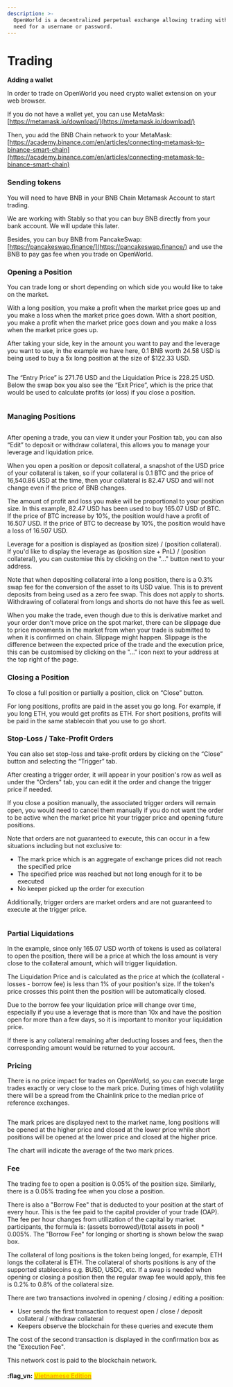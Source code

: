 ```yaml
---
description: >-
  OpenWorld is a decentralized perpetual exchange allowing trading without the
  need for a username or password.
---
```


# Trading

**Adding a wallet**

In order to trade on OpenWorld you need crypto wallet extension on your web browser.&#x20;

If you do not have a wallet yet, you can use MetaMask:[https://metamask.io/download/](https://metamask.io/download/)

Then, you add the BNB Chain network to your MetaMask: [https://academy.binance.com/en/articles/connecting-metamask-to-binance-smart-chain](https://academy.binance.com/en/articles/connecting-metamask-to-binance-smart-chain)

### **Sending tokens**

You will need to have BNB in your BNB Chain Metamask Account to start trading.

We are working with Stably so that you can buy BNB directly from your bank account. We will update this later.

Besides, you can buy BNB from PancakeSwap: [https://pancakeswap.finance/](https://pancakeswap.finance/) and use the BNB to pay gas fee when you trade on OpenWorld.

### Opening a Position

You can trade long or short depending on which side you would like to take on the market.

With a long position, you make a profit when the market price goes up and you make a loss when the market price goes down. With a short position, you make a profit when the market price goes down and you make a loss when the market price goes up.

After taking your side, key in the amount you want to pay and the leverage you want to use, in the example we have here, 0.1 BNB worth 24.58 USD is being used to buy a 5x long position at the size of $122.33 USD.



<figure><img src=".gitbook/assets/image.png" alt=""><figcaption></figcaption></figure>



The “Entry Price” is 271.76 USD and the Liquidation Price is 228.25 USD. Below the swap box you also see the “Exit Price”, which is the price that would be used to calculate profits (or loss) if you close a position.

<figure><img src=".gitbook/assets/image (4).png" alt=""><figcaption></figcaption></figure>

### Managing Positions

<figure><img src=".gitbook/assets/image (3).png" alt=""><figcaption></figcaption></figure>

After opening a trade, you can view it under your Position tab, you can also “Edit” to deposit or withdraw collateral, this allows you to manage your leverage and liquidation price.

When you open a position or deposit collateral, a snapshot of the USD price of your collateral is taken, so if your collateral is 0.1 BTC and the price of 16,540.86 USD at the time, then your collateral is 82.47 USD and will not change even if the price of BNB changes.

The amount of profit and loss you make will be proportional to your position size. In this example, 82.47 USD has been used to buy 165.07 USD of BTC. If the price of BTC increase by 10%, the position would have a profit of 16.507 USD. If the price of BTC to decrease by 10%, the position would have a loss of 16.507 USD.

Leverage for a position is displayed as (position size) / (position collateral). If you'd like to display the leverage as (position size + PnL) / (position collateral), you can customise this by clicking on the "..." button next to your address.

Note that when depositing collateral into a long position, there is a 0.3% swap fee for the conversion of the asset to its USD value. This is to prevent deposits from being used as a zero fee swap. This does not apply to shorts. Withdrawing of collateral from longs and shorts do not have this fee as well.

When you make the trade, even though due to this is derivative market and your order don’t move price on the spot market, there can be slippage due to price movements in the market from when your trade is submitted to when it is confirmed on chain. Slippage might happen. Slippage is the difference between the expected price of the trade and the execution price, this can be customised by clicking on the "..." icon next to your address at the top right of the page.

### Closing a Position

To close a full position or partially a position, click on “Close” button.

For long positions, profits are paid in the asset you go long. For example, if you long ETH, you would get profits as ETH. For short positions, profits will be paid in the same stablecoin that you use to go short.

### Stop-Loss / Take-Profit Orders

You can also set stop-loss and take-profit orders by clicking on the “Close” button and selecting the “Trigger” tab.

After creating a trigger order, it will appear in your position's row as well as under the "Orders" tab, you can edit it the order and change the trigger price if needed.

If you close a position manually, the associated trigger orders will remain open, you would need to cancel them manually if you do not want the order to be active when the market price hit your trigger price and opening future positions.

Note that orders are not guaranteed to execute, this can occur in a few situations including but not exclusive to:

* The mark price which is an aggregate of exchange prices did not reach the specified price
* The specified price was reached but not long enough for it to be executed
* No keeper picked up the order for execution

Additionally, trigger orders are market orders and are not guaranteed to execute at the trigger price.



<figure><img src=".gitbook/assets/image (6).png" alt=""><figcaption></figcaption></figure>

### Partial Liquidations

In the example, since only 165.07 USD worth of tokens is used as collateral to open the position, there will be a price at which the loss amount is very close to the collateral amount, which will trigger liquidation.

The Liquidation Price and is calculated as the price at which the (collateral - losses - borrow fee) is less than 1% of your position's size. If the token's price crosses this point then the position will be automatically closed.

Due to the borrow fee your liquidation price will change over time, especially if you use a leverage that is more than 10x and have the position open for more than a few days, so it is important to monitor your liquidation price.

If there is any collateral remaining after deducting losses and fees, then the corresponding amount would be returned to your account.

### Pricing

There is no price impact for trades on OpenWorld, so you can execute large trades exactly or very close to the mark price. During times of high volatility there will be a spread from the Chainlink price to the median price of reference exchanges.

<figure><img src=".gitbook/assets/image (8).png" alt=""><figcaption></figcaption></figure>

The mark prices are displayed next to the market name, long positions will be opened at the higher price and closed at the lower price while short positions will be opened at the lower price and closed at the higher price.

The chart will indicate the average of the two mark prices.

### Fee

The trading fee to open a position is 0.05% of the position size. Similarly, there is a 0.05% trading fee when you close a position.

There is also a "Borrow Fee" that is deducted to your position at the start of every hour. This is the fee paid to the capital provider of your trade (OAP). The fee per hour changes from utilization of the capital by market participants, the formula is: (assets borrowed)/(total assets in pool) \* 0.005%. The "Borrow Fee" for longing or shorting is shown below the swap box.

The collateral of long positions is the token being longed, for example, ETH longs the collateral is ETH. The collateral of shorts positions is any of the supported stablecoins e.g. BUSD, USDC, etc. If a swap is needed when opening or closing a position then the regular swap fee would apply, this fee is 0.2% to 0.8% of the collateral size.

There are two transactions involved in opening / closing / editing a position:

* User sends the first transaction to request open / close / deposit collateral / withdraw collateral
* Keepers observe the blockchain for these queries and execute them

The cost of the second transaction is displayed in the confirmation box as the "Execution Fee".

This network cost is paid to the blockchain network.

#### :flag\_vn: [<mark style="color:orange;">Vietnamese Edition</mark>](https://app.gitbook.com/s/tgJISm30WW6z2kncLqvO/)<mark style="color:orange;"></mark>
